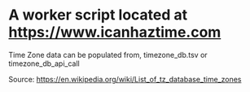 
# A worker script located at https://www.icanhaztime.com

Time Zone data can be populated from, timezone_db.tsv or timezone_db_api_call

Source: https://en.wikipedia.org/wiki/List_of_tz_database_time_zones
